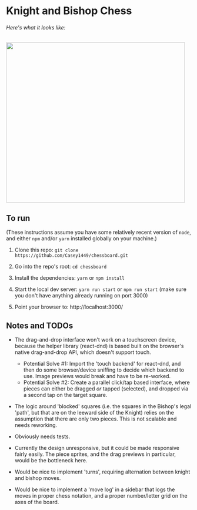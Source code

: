 # Knight and Bishop Chess

###### Here's what it looks like:

<img src="http://g.recordit.co/msV9P0azpg.gif" width="486" height="435" />

## To run

(These instructions assume you have some relatively recent version of `node`, and either `npm` and/or `yarn` installed globally on your machine.)

1.  Clone this repo:
    `git clone https://github.com/Casey1449/chessboard.git`

2.  Go into the repo's root:
    `cd chessboard`

3.  Install the dependencies:
    `yarn` or `npm install`

4.  Start the local dev server:
    `yarn run start` or `npm run start`
    (make sure you don't have anything already running on port 3000)

5.  Point your browser to: http://localhost:3000/

## Notes and TODOs

* The drag-and-drop interface won't work on a touchscreen device, because the helper library (react-dnd) is based built on the browser's native drag-and-drop API, which doesn't support touch.

  * Potential Solve #1: Import the 'touch backend' for react-dnd, and then do some browser/device sniffing to decide which backend to use. Image previews would break and have to be re-worked.
  * Potential Solve #2: Create a parallel click/tap based interface, where pieces can either be dragged _or_ tapped (selected), and dropped via a second tap on the target square.

* The logic around 'blocked' squares (i.e. the squares in the Bishop's legal 'path', but that are on the leeward side of the Knight) relies on the assumption that there are only two pieces. This is not scalable and needs reworking.

* Obviously needs tests.

- Currently the design unresponsive, but it could be made responsive fairly easily. The piece sprites, and the drag previews in particular, would be the bottleneck here.

- Would be nice to implement 'turns', requiring alternation between knight and bishop moves.

* Would be nice to implement a 'move log' in a sidebar that logs the moves in proper chess notation, and a proper number/letter grid on the axes of the board.
